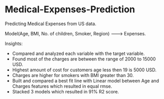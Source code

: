 # Medical-Expenses-Prediction
Predicting Medical Expenses from US data.

Model(Age, BMI, No. of children, Smoker, Region) ---> Expenses.

Insights:
- Compared and analyzed each variable with the target variable. 
- Found most of the charges are between the range of 2000 to 15000 USD.
- Highest amount of cost for customers age less then 19 is 5000 USD.
- Charges are higher for smokers with BMI greater than 30.
- Built and compared a best fit line with Linear model between Age and Charges features which resulted in equal rmse.
- Stacked 3 models which resulted in 91% R2 score.
